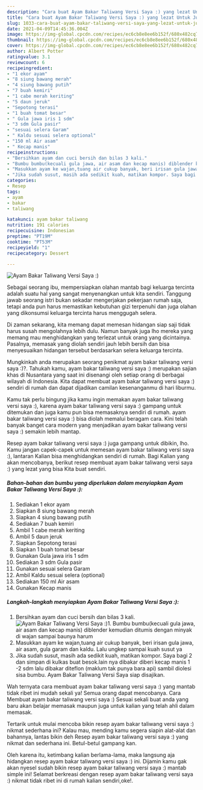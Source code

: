 ```yaml
---
description: "Cara buat Ayam Bakar Taliwang Versi Saya :) yang lezat Untuk Jualan"
title: "Cara buat Ayam Bakar Taliwang Versi Saya :) yang lezat Untuk Jualan"
slug: 1033-cara-buat-ayam-bakar-taliwang-versi-saya-yang-lezat-untuk-jualan
date: 2021-04-09T14:45:36.004Z
image: https://img-global.cpcdn.com/recipes/ec6cb8e8ee6b152f/680x482cq70/ayam-bakar-taliwang-versi-saya-foto-resep-utama.jpg
thumbnail: https://img-global.cpcdn.com/recipes/ec6cb8e8ee6b152f/680x482cq70/ayam-bakar-taliwang-versi-saya-foto-resep-utama.jpg
cover: https://img-global.cpcdn.com/recipes/ec6cb8e8ee6b152f/680x482cq70/ayam-bakar-taliwang-versi-saya-foto-resep-utama.jpg
author: Albert Potter
ratingvalue: 3.1
reviewcount: 6
recipeingredient:
- "1 ekor ayam"
- "8 siung bawang merah"
- "4 siung bawang putih"
- "7 buah kemiri"
- "1 cabe merah keriting"
- "5 daun jeruk"
- "Sepotong terasi"
- "1 buah tomat besar"
- " Gula jawa iris 1 sdm"
- "3 sdm Gula pasir"
- "sesuai selera Garam"
- " Kaldu sesuai selera optional"
- "150 ml Air asam"
- " Kecap manis"
recipeinstructions:
- "Bersihkan ayam dan cuci bersih dan bilas 3 kali."
- "Bumbu bumbu(kecuali gula jawa, air asam dan kecap manis) diblender kemudian ditumis dengan minyak di wajan sampai baunya harum"
- "Masukkan ayam ke wajan,tuang air cukup banyak, beri irisan gula jawa, air asam, gula garam dan kaldu. Lalu ungkep sampai kuah susut ya"
- "Jika sudah susut, masih ada sedikit kuah, matikan kompor. Saya bagi 2 dan simpan di kulkas buat besok.lain nya dibakar diberi kecap manis 1 -2 sdm lalu dibakar diteflon (maklum tak punya bara api) sambil diolesi sisa bumbu. Ayam Bakar Taliwang Versi Saya siap disajikan."
categories:
- Resep
tags:
- ayam
- bakar
- taliwang

katakunci: ayam bakar taliwang 
nutrition: 191 calories
recipecuisine: Indonesian
preptime: "PT19M"
cooktime: "PT53M"
recipeyield: "1"
recipecategory: Dessert

---
```



![Ayam Bakar Taliwang Versi Saya :)](https://img-global.cpcdn.com/recipes/ec6cb8e8ee6b152f/680x482cq70/ayam-bakar-taliwang-versi-saya-foto-resep-utama.jpg)

Sebagai seorang ibu, mempersiapkan olahan mantab bagi keluarga tercinta adalah suatu hal yang sangat menyenangkan untuk kita sendiri. Tanggung jawab seorang istri bukan sekadar mengerjakan pekerjaan rumah saja, tetapi anda pun harus memastikan kebutuhan gizi terpenuhi dan juga olahan yang dikonsumsi keluarga tercinta harus menggugah selera.

Di zaman  sekarang, kita memang dapat memesan hidangan siap saji tidak harus susah mengolahnya lebih dulu. Namun banyak juga lho mereka yang memang mau menghidangkan yang terlezat untuk orang yang dicintainya. Pasalnya, memasak yang diolah sendiri jauh lebih bersih dan bisa menyesuaikan hidangan tersebut berdasarkan selera keluarga tercinta. 



Mungkinkah anda merupakan seorang penikmat ayam bakar taliwang versi saya :)?. Tahukah kamu, ayam bakar taliwang versi saya :) merupakan sajian khas di Nusantara yang saat ini disenangi oleh setiap orang di berbagai wilayah di Indonesia. Kita dapat membuat ayam bakar taliwang versi saya :) sendiri di rumah dan dapat dijadikan camilan kesenanganmu di hari liburmu.

Kamu tak perlu bingung jika kamu ingin memakan ayam bakar taliwang versi saya :), karena ayam bakar taliwang versi saya :) gampang untuk ditemukan dan juga kamu pun bisa memasaknya sendiri di rumah. ayam bakar taliwang versi saya :) bisa diolah memalui beragam cara. Kini telah banyak banget cara modern yang menjadikan ayam bakar taliwang versi saya :) semakin lebih mantap.

Resep ayam bakar taliwang versi saya :) juga gampang untuk dibikin, lho. Kamu jangan capek-capek untuk memesan ayam bakar taliwang versi saya :), lantaran Kalian bisa menghidangkan sendiri di rumah. Bagi Kalian yang akan mencobanya, berikut resep membuat ayam bakar taliwang versi saya :) yang lezat yang bisa Kita buat sendiri.

<!--inarticleads1-->

##### Bahan-bahan dan bumbu yang diperlukan dalam menyiapkan Ayam Bakar Taliwang Versi Saya :):

1. Sediakan 1 ekor ayam
1. Siapkan 8 siung bawang merah
1. Siapkan 4 siung bawang putih
1. Sediakan 7 buah kemiri
1. Ambil 1 cabe merah keriting
1. Ambil 5 daun jeruk
1. Siapkan Sepotong terasi
1. Siapkan 1 buah tomat besar
1. Gunakan  Gula jawa iris 1 sdm
1. Sediakan 3 sdm Gula pasir
1. Gunakan sesuai selera Garam
1. Ambil  Kaldu sesuai selera (optional)
1. Sediakan 150 ml Air asam
1. Gunakan  Kecap manis




<!--inarticleads2-->

##### Langkah-langkah menyiapkan Ayam Bakar Taliwang Versi Saya :):

1. Bersihkan ayam dan cuci bersih dan bilas 3 kali.
<img src="https://img-global.cpcdn.com/steps/1c302dbf253ba7ec/160x128cq70/ayam-bakar-taliwang-versi-saya-langkah-memasak-1-foto.jpg" alt="Ayam Bakar Taliwang Versi Saya :)">1. Bumbu bumbu(kecuali gula jawa, air asam dan kecap manis) diblender kemudian ditumis dengan minyak di wajan sampai baunya harum
1. Masukkan ayam ke wajan,tuang air cukup banyak, beri irisan gula jawa, air asam, gula garam dan kaldu. Lalu ungkep sampai kuah susut ya
1. Jika sudah susut, masih ada sedikit kuah, matikan kompor. Saya bagi 2 dan simpan di kulkas buat besok.lain nya dibakar diberi kecap manis 1 -2 sdm lalu dibakar diteflon (maklum tak punya bara api) sambil diolesi sisa bumbu. Ayam Bakar Taliwang Versi Saya siap disajikan.




Wah ternyata cara membuat ayam bakar taliwang versi saya :) yang mantab tidak ribet ini mudah sekali ya! Semua orang dapat mencobanya. Cara Membuat ayam bakar taliwang versi saya :) Sesuai sekali buat anda yang baru akan belajar memasak maupun juga untuk kalian yang telah ahli dalam memasak.

Tertarik untuk mulai mencoba bikin resep ayam bakar taliwang versi saya :) nikmat sederhana ini? Kalau mau, mending kamu segera siapin alat-alat dan bahannya, lantas bikin deh Resep ayam bakar taliwang versi saya :) yang nikmat dan sederhana ini. Betul-betul gampang kan. 

Oleh karena itu, ketimbang kalian berlama-lama, maka langsung aja hidangkan resep ayam bakar taliwang versi saya :) ini. Dijamin kamu gak akan nyesel sudah bikin resep ayam bakar taliwang versi saya :) mantab simple ini! Selamat berkreasi dengan resep ayam bakar taliwang versi saya :) nikmat tidak ribet ini di rumah kalian sendiri,oke!.

